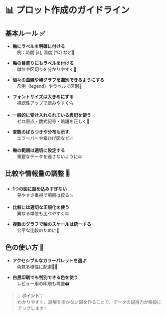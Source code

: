 # 📊 プロット作成のガイドライン

## 基本ルール ✅

- **軸にラベルを明確に付ける**  
　例：時間 [s], 温度 [℃] など📏

- **軸の目盛りにもラベルを付ける**  
　単位や区切りを分かりやすく🎯

- **個々の曲線や棒グラフを識別できるようにする**  
　凡例（legend）やラベルで区別🧩

- **フォントサイズは大きめにする**  
　視認性アップで読みやすく🔍

- **一般的に受け入れられている表記を使う**  
　ゼロ原点・数式記号・略語を正しく🧮

- **変数のばらつきや分布も示す**  
　エラーバーや箱ひげ図など📈

- **軸の範囲は適切に設定する**  
　重要なデータを逃さないように⚖️

## 比較や情報量の調整 🎚️

- **1つの図に詰め込みすぎない**  
　見やすさ重視で項目は絞る📉

- **比較には適切な正規化を使う**  
　異なる単位も比べやすく⚖️

- **複数のグラフで軸のスケールは統一する**  
　公平な比較のために📏

## 色の使い方 🎨

- **アクセシブルなカラーパレットを選ぶ**  
　色覚多様性に配慮🧑‍🦯

- **白黒印刷でも判別できる色を使う**  
　レビュー用の印刷も考慮🖨️


> 💡 **ポイント：**  
> わかりやすく、誤解を招かない図を作ることで、データの説得力が格段にアップします！